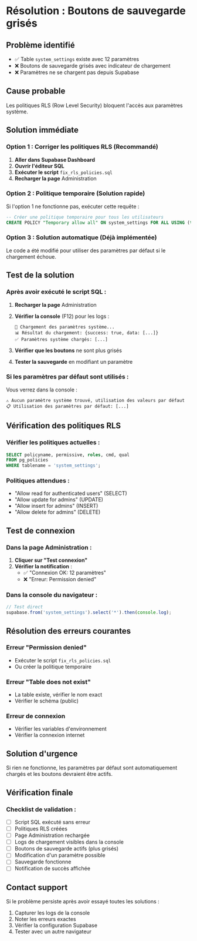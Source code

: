 # Résolution : Boutons de sauvegarde grisés

## Problème identifié
- ✅ Table `system_settings` existe avec 12 paramètres
- ❌ Boutons de sauvegarde grisés avec indicateur de chargement
- ❌ Paramètres ne se chargent pas depuis Supabase

## Cause probable
Les politiques RLS (Row Level Security) bloquent l'accès aux paramètres système.

## Solution immédiate

### Option 1 : Corriger les politiques RLS (Recommandé)

1. **Aller dans Supabase Dashboard**
2. **Ouvrir l'éditeur SQL**
3. **Exécuter le script** `fix_rls_policies.sql`
4. **Recharger la page** Administration

### Option 2 : Politique temporaire (Solution rapide)

Si l'option 1 ne fonctionne pas, exécuter cette requête :

```sql
-- Créer une politique temporaire pour tous les utilisateurs
CREATE POLICY "Temporary allow all" ON system_settings FOR ALL USING (true);
```

### Option 3 : Solution automatique (Déjà implémentée)

Le code a été modifié pour utiliser des paramètres par défaut si le chargement échoue.

## Test de la solution

### Après avoir exécuté le script SQL :

1. **Recharger la page** Administration
2. **Vérifier la console** (F12) pour les logs :
   ```
   🔄 Chargement des paramètres système...
   📊 Résultat du chargement: {success: true, data: [...]}
   ✅ Paramètres système chargés: [...]
   ```

3. **Vérifier que les boutons** ne sont plus grisés
4. **Tester la sauvegarde** en modifiant un paramètre

### Si les paramètres par défaut sont utilisés :

Vous verrez dans la console :
```
⚠️ Aucun paramètre système trouvé, utilisation des valeurs par défaut
📋 Utilisation des paramètres par défaut: [...]
```

## Vérification des politiques RLS

### Vérifier les politiques actuelles :
```sql
SELECT policyname, permissive, roles, cmd, qual 
FROM pg_policies 
WHERE tablename = 'system_settings';
```

### Politiques attendues :
- "Allow read for authenticated users" (SELECT)
- "Allow update for admins" (UPDATE)
- "Allow insert for admins" (INSERT)
- "Allow delete for admins" (DELETE)

## Test de connexion

### Dans la page Administration :
1. **Cliquer sur "Test connexion"**
2. **Vérifier la notification** :
   - ✅ "Connexion OK: 12 paramètres"
   - ❌ "Erreur: Permission denied"

### Dans la console du navigateur :
```javascript
// Test direct
supabase.from('system_settings').select('*').then(console.log);
```

## Résolution des erreurs courantes

### Erreur "Permission denied"
- Exécuter le script `fix_rls_policies.sql`
- Ou créer la politique temporaire

### Erreur "Table does not exist"
- La table existe, vérifier le nom exact
- Vérifier le schéma (public)

### Erreur de connexion
- Vérifier les variables d'environnement
- Vérifier la connexion internet

## Solution d'urgence

Si rien ne fonctionne, les paramètres par défaut sont automatiquement chargés et les boutons devraient être actifs.

## Vérification finale

### Checklist de validation :
- [ ] Script SQL exécuté sans erreur
- [ ] Politiques RLS créées
- [ ] Page Administration rechargée
- [ ] Logs de chargement visibles dans la console
- [ ] Boutons de sauvegarde actifs (plus grisés)
- [ ] Modification d'un paramètre possible
- [ ] Sauvegarde fonctionne
- [ ] Notification de succès affichée

## Contact support

Si le problème persiste après avoir essayé toutes les solutions :
1. Capturer les logs de la console
2. Noter les erreurs exactes
3. Vérifier la configuration Supabase
4. Tester avec un autre navigateur
